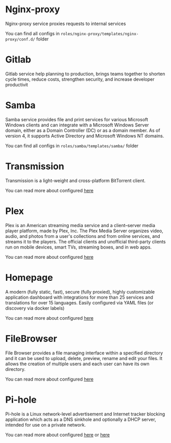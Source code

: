 # Nginx-proxy

Nginx-proxy service proxies requests to internal services

You can find all configs in `roles/nginx-proxy/templates/nginx-proxy/conf.d/` folder

# Gitlab

Gitlab service help planning to production, brings teams together to shorten cycle times, reduce costs, strengthen security, and increase developer productivit

# Samba

Samba service provides file and print services for various Microsoft Windows clients and can integrate with a Microsoft Windows Server domain, either as a Domain Controller (DC) or as a domain member. As of version 4, it supports Active Directory and Microsoft Windows NT domains.

You can find all configs in `roles/samba/templates/samba/` folder

# Transmission

Transmission is a light-weight and cross-platform BitTorrent client.

You can read more about configured [here](https://hub.docker.com/r/linuxserver/transmission)

# Plex

Plex is an American streaming media service and a client–server media player platform, made by Plex, Inc. The Plex Media Server organizes video, audio, and photos from a user's collections and from online services, and streams it to the players. The official clients and unofficial third-party clients run on mobile devices, smart TVs, streaming boxes, and in web apps.

You can read more about configured [here](https://hub.docker.com/r/linuxserver/plex)

# Homepage

A modern (fully static, fast), secure (fully proxied), highly customizable application dashboard with integrations for more than 25 services and translations for over 15 languages. Easily configured via YAML files (or discovery via docker labels)

You can read more about configured [here](https://gethomepage.dev/en/installation/)

# FileBrowser

File Browser provides a file managing interface within a specified directory and it can be used to upload, delete, preview, rename and edit your files. It allows the creation of multiple users and each user can have its own directory.

You can read more about configured [here](https://filebrowser.org/)

# Pi-hole

Pi-hole is a Linux network-level advertisement and Internet tracker blocking application which acts as a DNS sinkhole and optionally a DHCP server, intended for use on a private network.

You can read more about configured [here](https://github.com/pi-hole/docker-pi-hole) or [here](https://docs.pi-hole.net/)